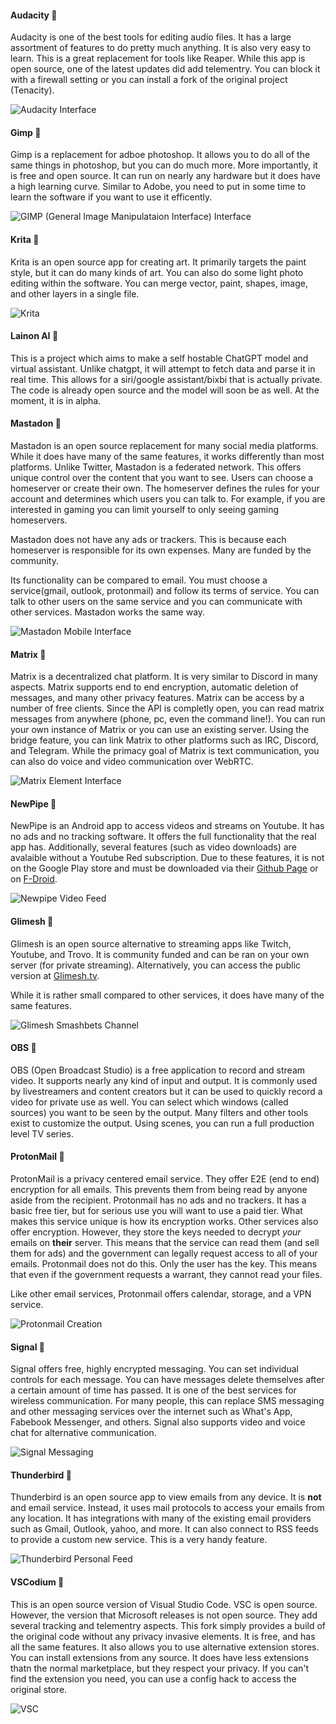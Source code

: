 #### Audacity <a style="text-decoration: none;" href="https://www.audacityteam.org/">&#128279;</a>

Audacity is one of the best tools for editing audio files. It has a large assortment of features to do pretty much anything. It is also very easy to learn. This is a great replacement for tools like Reaper. While this app is open source, one of the latest updates did add telementry. You can block it with a firewall setting or you can install a fork of the original project (Tenacity).

![Audacity Interface](/assets/img/audacity.png)

#### Gimp <a style="text-decoration: none;" href="https://www.gimp.org/">&#128279;</a>

Gimp is a replacement for adboe photoshop. It allows you to do all of the same things in photoshop, but you can do much more. More importantly, it is free and open source. It can run on nearly any hardware but it does have a high learning curve. Similar to Adobe, you need to put in some time to learn the software if you want to use it efficently.

![GIMP (General Image Manipulataion Interface) Interface](/assets/img/gimp.png)

#### Krita <a style="text-decoration: none;" href="https://krita.org/en/">&#128279;</a>

Krita is an open source app for creating art. It primarily targets the paint style, but it can do many kinds of art. You can also do some light photo editing within the software. You can merge vector, paint, shapes, image, and other layers in a single file.

![Krita](/assets/img/krita.png)

#### Lainon AI <a style="text-decoration: none;" href="https://laion.ai/">&#128279;</a>

This is a project which aims to make a self hostable ChatGPT model and virtual assistant. Unlike chatgpt, it will attempt to fetch data and parse it in real time. This allows for a siri/google assistant/bixbi that is actually private. The code is already open source and the model will soon be as well. At the moment, it is in alpha.

#### Mastadon <a style="text-decoration: none;" href="https://joinmastodon.org/">&#128279;</a>

Mastadon is an open source replacement for many social media platforms. While it does have many of the same features, it works differently than most platforms. Unlike Twitter, Mastadon is a federated network. This offers unique control over the content that you want to see. Users can choose a homeserver or create their own. The homeserver defines the rules for your account and determines which users you can talk to. For example, if you are interested in gaming you can limit yourself to only seeing gaming homeservers.

Mastadon does not have any ads or trackers. This is because each homeserver is responsible for its own expenses. Many are funded by the community.

Its functionality can be compared to email. You must choose a service(gmail, outlook, protonmail) and follow its terms of service. You can talk to other users on the same service and you can communicate with other services. Mastadon works the same way.

![Mastadon Mobile Interface](/assets/img/mastadon.webp)

#### Matrix <a style="text-decoration: none;" href="https://matrix.org/">&#128279;</a>

Matrix is a decentralized chat platform. It is very similar to Discord in many aspects. Matrix supports end to end encryption, automatic deletion of messages, and many other privacy features. Matrix can be access by a number of free clients. Since the API is completly open, you can read matrix messages from anywhere (phone, pc, even the command line!). You can run your own instance of Matrix or you can use an existing server. Using the bridge feature, you can link Matrix to other platforms such as IRC, Discord, and Telegram. While the primacy goal of Matrix is text communication, you can also do voice and video communication over WebRTC.

![Matrix Element Interface](/assets/img/matrix.png)

#### NewPipe <a style="text-decoration: none;" href="https://newpipe.net/">&#128279;</a>

NewPipe is an Android app to access videos and streams on Youtube. It has no ads and no tracking software. It offers the full functionality that the real app has. Additionally, several features (such as video downloads) are avalaible without a Youtube Red subscription. Due to these features, it is not on the Google Play store and must be downloaded via their [Github Page](https://github.com/TeamNewPipe/NewPipe/releases) or on [F-Droid](https://f-droid.org/packages/org.schabi.newpipe/).

![Newpipe Video Feed](/assets/img/newpipe.png)

#### Glimesh <a style="text-decoration: none;" href="https://glimesh.tv">&#128279;</a>

Glimesh is an open source alternative to streaming apps like Twitch, Youtube, and Trovo. It is community funded and can be ran on your own server (for private streaming). Alternatively, you can access the public version at [Glimesh.tv](https://glimesh.tv).

While it is rather small compared to other services, it does have many of the same features.

![Glimesh Smashbets Channel](/assets/img/glimesh.png)

#### OBS <a style="text-decoration: none;" href="https://obsproject.com/">&#128279;</a>

OBS (Open Broadcast Studio) is a free application to record and stream video. It supports nearly any kind of input and output. It is commonly used by livestreamers and content creators but it can be used to quickly record a video for private use as well. You can select which windows (called sources) you want to be seen by the output. Many filters and other tools exist to customize the output. Using scenes, you can run a full production level TV series.

#### ProtonMail <a style="text-decoration: none;" href="https://proton.me/mail">&#128279;</a>

ProtonMail is a privacy centered email service. They offer E2E (end to end) encryption for all emails. This prevents them from being read by anyone aside from the recipient. Protonmail has no ads and no trackers. It has a basic free tier, but for serious use you will want to use a paid tier. What makes this service unique is how its encryption works. Other services also offer encryption. However, they store the keys needed to decrypt *your* emails on **their** server. This means that the service can read them (and sell them for ads) and the government can legally request access to all of your emails. Protonmail does not do this. Only the user has the key. This means that even if the government requests a warrant, they cannot read your files.

Like other email services, Protonmail offers calendar, storage, and a VPN service.

![Protonmail Creation](/assets/img/protonmail.png)

#### Signal <a style="text-decoration: none;" href="https://www.signal.org/">&#128279;</a>

Signal offers free, highly encrypted messaging. You can set individual controls for each message. You can have messages delete themselves after a certain amount of time has passed. It is one of the best services for wireless communication. For many people, this can replace SMS messaging and other messaging services over the internet such as What's App, Fabebook Messenger, and others. Signal also supports video and voice chat for alternative communication.

![Signal Messaging](/assets/img/signal.png)

#### Thunderbird <a style="text-decoration: none;" href="https://www.thunderbird.net/en-US/">&#128279;</a>

Thunderbird is an open source app to view emails from any device. It is **not** and email service. Instead, it uses mail protocols to access your emails from any location. It has integrations with many of the existing email providers such as Gmail, Outlook, yahoo, and more. It can also connect to RSS feeds to provide a custom new service. This is a very handy feature.

![Thunderbird Personal Feed](/assets/img/thunderbird.png)

#### VSCodium <a style="text-decoration: none;" href="https://vscodium.com/">&#128279;</a>

This is an open source version of Visual Studio Code. VSC is open source. However, the version that Microsoft releases is not open source. They add several tracking and telementry aspects. This fork simply provides a build of the original code without any privacy invasive elements. It is free, and has all the same features. It also allows you to use alternative extension stores. You can install extensions from any source. It does have less extensions thatn the normal marketplace, but they respect your privacy. If you can't find the extension you need, you can use a config hack to access the original store.

![VSC](/assets/img/vscodium.png)